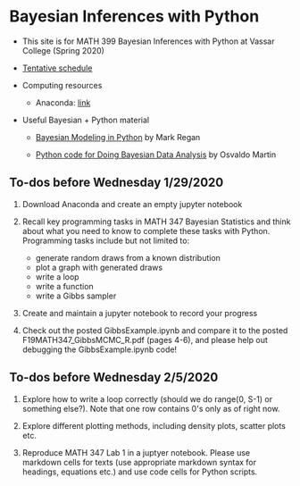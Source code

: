# Bayesian Inferences with Python

- This site is for MATH 399 Bayesian Inferences with Python at Vassar College (Spring 2020) 

- [Tentative schedule](https://docs.google.com/spreadsheets/d/1KPMQmDCtn8uPdhT4hJSDXWlrPR21tpbtsu2vqDs6wUE/edit#gid=0)

- Computing resources

    - Anaconda: [link](https://www.anaconda.com/distribution/)
    
- Useful Bayesian + Python material

    - [Bayesian Modeling in Python](https://github.com/markdregan/Bayesian-Modelling-in-Python) by Mark Regan
    
    - [Python code for Doing Bayesian Data Analysis](https://github.com/aloctavodia/Doing_bayesian_data_analysis) by Osvaldo Martin


## To-dos before Wednesday 1/29/2020

1. Download Anaconda and create an empty jupyter notebook

2. Recall key programming tasks in MATH 347 Bayesian Statistics and think about what you need to know to complete these tasks with Python. Programming tasks include but not limited to: 

    - generate random draws from a known distribution
    - plot a graph with generated draws
    - write a loop
    - write a function
    - write a Gibbs sampler
    
3. Create and maintain a jupyter notebook to record your progress

4. Check out the posted GibbsExample.ipynb and compare it to the posted F19MATH347_GibbsMCMC_R.pdf (pages 4-6), and please help out debugging the GibbsExample.ipynb code!

## To-dos before Wednesday 2/5/2020

1. Explore how to write a loop correctly (should we do range(0, S-1) or something else?). Note that one row contains 0's only as of right now.

2. Explore different plotting methods, including density plots, scatter plots etc.

3. Reproduce MATH 347 Lab 1 in a juptyer notebook. Please use markdown cells for texts (use appropriate markdown syntax for headings, equations etc.) and use code cells for Python scripts.
